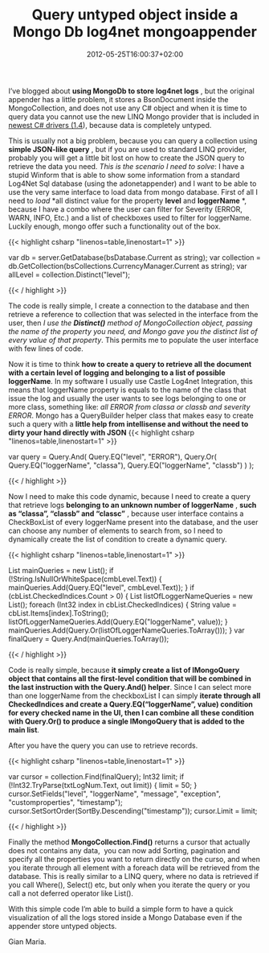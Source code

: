 ﻿---
title: "Query untyped object inside a Mongo Db log4net mongoappender"
description: ""
date: 2012-05-25T16:00:37+02:00
draft: false
tags: [NoSql]
categories: [NoSql]
---
I’ve blogged about  **using MongoDb to store log4net logs** , but the original appender has a little problem, it stores a BsonDocument inside the MongoCollection, and does not use any C# object and when it is time to query data you cannot use the new LINQ Mongo provider that is included in [newest C# drivers (1.4](http://www.mongodb.org/display/DOCS/CSharp+Language+Center)), because data is completely untyped.

This is usually not a big problem, because you can query a collection using  **simple JSON-like query** , but if you are used to standard LINQ provider, probably you will get a little bit lost on how to create the JSON query to retrieve the data you need. *This is the scenario I need to solve*: I have a stupid Winform that is able to show some information from a standard Log4Net Sql database (using the adonetappender) and I want to be able to use the very same interface to load data from mongo database. First of all I need to *load* *all distinct value for the property  **level** and  **loggerName** *, because I have a combo where the user can filter for Severity (ERROR, WARN, INFO, Etc.) and a list of checkboxes used to filter for loggerName. Luckily enough, mongo offer such a functionality out of the box.

{{< highlight csharp "linenos=table,linenostart=1" >}}


var db = server.GetDatabase(bsDatabase.Current as string);
var collection = db.GetCollection(bsCollections.CurrencyManager.Current as string);
var allLevel = collection.Distinct("level");

{{< / highlight >}}

The code is really simple, I create a connection to the database and then retrieve a reference to collection that was selected in the interface from the user, then *I use the  **Distinct()** method of MongoCollection object, passing the name of the property you need, and Mongo gave you the distinct list of every value of that property*. This permits me to populate the user interface with few lines of code.

Now it is time to think  **how to create a query to retrieve all the document with a certain level of logging and belonging to a list of possible loggerName**. In my software I usually use Castle Log4net Integration, this means that loggerName property is equals to the name of the class that issue the log and usually the user wants to see logs belonging to one or more class, something like: *all ERROR from classa or classb and severity ERROR*. Mongo has a QueryBuilder helper class that makes easy to create such a query with a  **little help from intellisense and without the need to dirty your hand directly with JSON** {{< highlight csharp "linenos=table,linenostart=1" >}}


var query = Query.And(
                    Query.EQ("level", "ERROR"),
                    Query.Or(
                        Query.EQ("loggerName", "classa"),
                        Query.EQ("loggerName", "classb")
                    )
                );

{{< / highlight >}}

Now I need to make this code dynamic, because I need to create a query that retrieve logs  **belonging to an unknown number of loggerName** , **such as “classa”, “classb” and “classc”** , because user interface contains a CheckBoxList of every loggerName present into the database, and the user can choose any number of elements to search from, so I need to dynamically create the list of condition to create a dynamic query.

{{< highlight csharp "linenos=table,linenostart=1" >}}


List<IMongoQuery> mainQueries = new List<IMongoQuery>();
if (!String.IsNullOrWhiteSpace(cmbLevel.Text))
{
    mainQueries.Add(Query.EQ("level", cmbLevel.Text));
}
if (cbList.CheckedIndices.Count > 0)
{
    List<IMongoQuery> listOfLoggerNameQueries = new List<IMongoQuery>();
    foreach (Int32 index in cbList.CheckedIndices)
    {
        String value = cbList.Items[index].ToString();
        listOfLoggerNameQueries.Add(Query.EQ("loggerName", value));
    }
    mainQueries.Add(Query.Or(listOfLoggerNameQueries.ToArray()));
}
var finalQuery = Query.And(mainQueries.ToArray());

{{< / highlight >}}

Code is really simple, because  **it simply create a list of IMongoQuery object that contains all the first-level condition that will be combined**  **in the last instruction with the Query.And() helper**. Since I can select more than one loggerName from the checkboxList I can simply  **iterate through all CheckedIndices and create a Query.EQ(“loggerName”, value) condition for every checked name in the UI, then I can combine all these condition with Query.Or() to produce a single IMongoQuery that is added to the main list**.

After you have the query you can use to retrieve records.

{{< highlight csharp "linenos=table,linenostart=1" >}}


var cursor = collection.Find(finalQuery);
Int32 limit;
if (!Int32.TryParse(txtLogNum.Text, out limit))
{
    limit = 50;
}
cursor.SetFields("level", "loggerName", "message", "exception", "customproperties", "timestamp");
cursor.SetSortOrder(SortBy.Descending("timestamp"));
cursor.Limit = limit;

{{< / highlight >}}

Finally the method  **MongoCollection.Find()** returns a cursor that actually does not contains any data,  you can now add Sorting, pagination and specify all the properties you want to return directly on the curso, and when you iterate through all element with a foreach data will be retrieved from the database. This is really similar to a LINQ query, where no data is retrieved if you call Where(), Select() etc, but only when you iterate the query or you call a not deferred operator like List().

With this simple code I’m able to build a simple form to have a quick visualization of all the logs stored inside a Mongo Database even if the appender store untyped objects.

Gian Maria.
